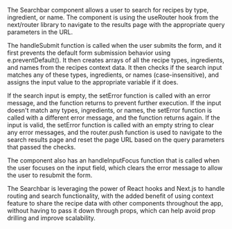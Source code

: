 The Searchbar component allows a user to search for recipes by type, ingredient, or name. The component is using the useRouter hook from the next/router library to navigate to the results page with the appropriate query parameters in the URL.

The handleSubmit function is called when the user submits the form, and it first prevents the default form submission behavior using e.preventDefault(). It then creates arrays of all the recipe types, ingredients, and names from the recipes context data. It then checks if the search input matches any of these types, ingredients, or names (case-insensitive), and assigns the input value to the appropriate variable if it does.

If the search input is empty, the setError function is called with an error message, and the function returns to prevent further execution. If the input doesn't match any types, ingredients, or names, the setError function is called with a different error message, and the function returns again. If the input is valid, the setError function is called with an empty string to clear any error messages, and the router.push function is used to navigate to the search results page and reset the page URL based on the query parameters that passed the checks.

The component also has an handleInputFocus function that is called when the user focuses on the input field, which clears the error message to allow the user to resubmit the form.

The Searchbar is leveraging the power of React hooks and Next.js to handle routing and search functionality, with the added benefit of using context feature to share the recipe data with other components throughout the app, without having to pass it down through props, which can help avoid prop drilling and improve scalability.